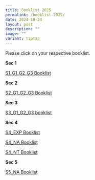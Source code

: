 ```yaml
---
title: Booklist 2025
permalink: /booklist-2025/
date: 2024-10-24
layout: post
description: ""
image: ""
variant: tiptap
---
```

<p>Please click on your respective booklist.</p>
<p></p>
<p><strong>Sec 1</strong>
</p>
<p><a href="/files/Booklist 2025/S1_G1_G2_G3.pdf" rel="noopener nofollow" target="_blank">S1_G1_G2_G3 Booklist</a>
</p>
<p><strong>Sec 2</strong>
</p>
<p><a href="/files/Booklist 2025/S2_G1_G2_G3.pdf" rel="noopener nofollow" target="_blank">S2_G1_G2_G3 Booklist</a>
</p>
<p><strong>Sec 3</strong>
</p>
<p><a href="/files/Booklist 2025/S3_G1_G2_G3.pdf" rel="noopener nofollow" target="_blank">S3_G1_G2_G3 booklist</a>
</p>
<p><strong>Sec 4</strong>
</p>
<p><a href="/files/Booklist 2025/S4_EXP.pdf" rel="noopener nofollow" target="_blank">S4_EXP Booklist</a>
</p>
<p><a href="/files/Booklist 2025/S4_NA.pdf" rel="noopener nofollow" target="_blank">S4_NA Booklist</a>
</p>
<p><a href="/files/Booklist 2025/S4_NT.pdf" rel="noopener nofollow" target="_blank">S4_NT Booklist</a>
</p>
<p><strong>Sec 5</strong>
</p>
<p><a href="/files/Booklist 2025/S5_NA.pdf" rel="noopener nofollow" target="_blank">S5_NA Booklist</a>
</p>